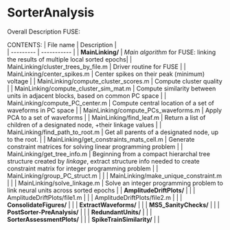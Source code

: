 # SorterAnalysis

Overall Description
FUSE: 

CONTENTS: 
| File name | Description |  
| --------- | ----------- |
| **MainLinking/** | *Main algorithm* for FUSE: linking the results of multiple local sorted epochs|
| MainLinking/cluster_trees_by_file.m | Driver routine for FUSE |
| MainLinking/center_spikes.m | Center spikes on their peak (minimum) voltage |
| MainLinking/compute_cluster_scores.m | Compute cluster quality |
| MainLinking/compute_cluster_sim_mat.m | Compute similarity between units 
in adjacent blocks, based on common PC space |
| MainLinking/compute_PC_center.m |  Compute central location of a set of waveforms in PC space |
| MainLinking/compute_PCs_waveforms.m | Apply PCA to a set of waveforms | 
| MainLinking/find_leaf.m | Return a list of children of a designated node, +their
      linkage values |
| MainLinking/find_path_to_root.m | Get all parents of a designated node, up to the root. |
| MainLinking/get_constraints_mats_cell.m | Generate constraint matrices for solving linear programming problem |
| MainLinking/get_tree_info.m |  Beginning from a compact hierarchal tree structure created
       by *linkage*, extract structure info needed to create constraint
       matrix for integer programming problem |
| MainLinking/group_PC_struct.m | | 
| MainLinking/make_unique_constraint.m | |
| MainLinking/solve_linkage.m | Solve an integer programming problem to link neural units across sorted epochs | 
| **AmplitudeDriftPlots/** |  |
| AmplitudeDriftPlots/file1.m |  |
| AmplitudeDriftPlots/file2.m  |  |
| **ConsolidateFigures/** |   |
| **ExtractWaveforms/** |  |
| **MS5_SanityChecks/** |  |
| **PostSorter-PreAnalysis/** |  |
| **RedundantUnits/** |  |
| **SorterAssessmentPlots/** |  |
| **SpikeTrainSimilarity/** |  |

